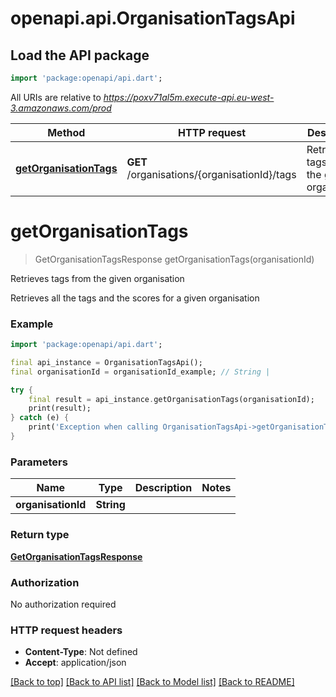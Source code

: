 # openapi.api.OrganisationTagsApi

## Load the API package
```dart
import 'package:openapi/api.dart';
```

All URIs are relative to *https://poxv71al5m.execute-api.eu-west-3.amazonaws.com/prod*

Method | HTTP request | Description
------------- | ------------- | -------------
[**getOrganisationTags**](OrganisationTagsApi.md#getorganisationtags) | **GET** /organisations/{organisationId}/tags | Retrieves tags from the given organisation


# **getOrganisationTags**
> GetOrganisationTagsResponse getOrganisationTags(organisationId)

Retrieves tags from the given organisation

Retrieves all the tags and the scores for a given organisation

### Example
```dart
import 'package:openapi/api.dart';

final api_instance = OrganisationTagsApi();
final organisationId = organisationId_example; // String | 

try {
    final result = api_instance.getOrganisationTags(organisationId);
    print(result);
} catch (e) {
    print('Exception when calling OrganisationTagsApi->getOrganisationTags: $e\n');
}
```

### Parameters

Name | Type | Description  | Notes
------------- | ------------- | ------------- | -------------
 **organisationId** | **String**|  | 

### Return type

[**GetOrganisationTagsResponse**](GetOrganisationTagsResponse.md)

### Authorization

No authorization required

### HTTP request headers

 - **Content-Type**: Not defined
 - **Accept**: application/json

[[Back to top]](#) [[Back to API list]](../README.md#documentation-for-api-endpoints) [[Back to Model list]](../README.md#documentation-for-models) [[Back to README]](../README.md)

